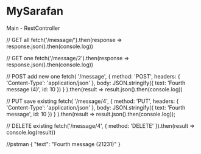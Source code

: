 # MySarafan
Main - RestController

// GET all
fetch('/message/').then(response => response.json().then(console.log))

// GET one
fetch('/message/2').then(response => response.json().then(console.log))

// POST add new one
fetch(
  '/message', 
  { 
    method: 'POST', 
    headers: { 'Content-Type': 'application/json' },
    body: JSON.stringify({ text: 'Fourth message (4)', id: 10 })
  }
).then(result => result.json().then(console.log))

// PUT save existing
fetch(
  '/message/4', 
  { 
    method: 'PUT', 
    headers: { 'Content-Type': 'application/json' }, 
    body: JSON.stringify({ text: 'Fourth message', id: 10 })
  }
).then(result => result.json().then(console.log));

// DELETE existing
fetch('/message/4', { method: 'DELETE' }).then(result => console.log(result))

//pstman
{
    "text": "Fourth message (21231)"
}
